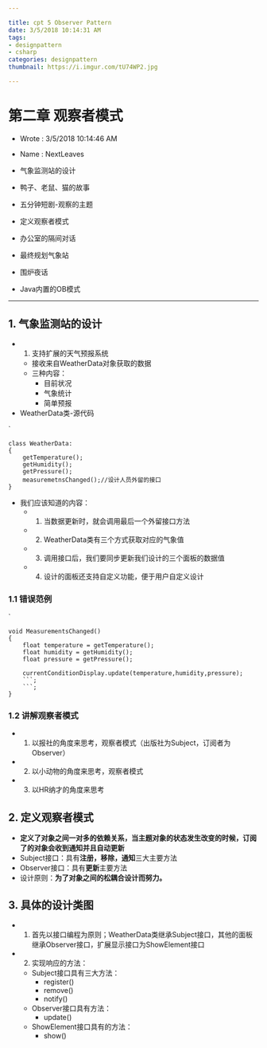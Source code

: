 ```yaml
---

title: cpt 5 Observer Pattern
date: 3/5/2018 10:14:31 AM 
tags:
- designpattern
- csharp
categories: designpattern
thumbnail: https://i.imgur.com/tU74WP2.jpg

---
```


# 第二章 观察者模式 #

* Wrote : 3/5/2018 10:14:46 AM  
* Name  : NextLeaves

* 气象监测站的设计
* 鸭子、老鼠、猫的故事
* 五分钟短剧-观察的主题
* 定义观察者模式
* 办公室的隔间对话
* 最终规划气象站
* 围炉夜话
* Java内置的OB模式

---

## 1. 气象监测站的设计 ##

* 1. 支持扩展的天气预报系统
	* 接收来自WeatherData对象获取的数据
	* 三种内容：
		* 目前状况
		* 气象统计
		* 简单预报
* WeatherData类-源代码

`

	class WeatherData:
	{
		getTemperature();
		getHumidity();
		getPressure();
		measuremetnsChanged();//设计人员外留的接口
	}

* 我们应该知道的内容：
	* 1. 当数据更新时，就会调用最后一个外留接口方法
	* 2. WeatherData类有三个方式获取对应的气象值
	* 3. 调用接口后，我们要同步更新我们设计的三个面板的数据值
	* 4. 设计的面板还支持自定义功能，便于用户自定义设计

### 1.1 错误范例 ###

`

	void MeasurementsChanged()
	{
		float temperature = getTemperature();
		float humidity = getHumidity();
		float pressure = getPressure();
	
		currentConditionDisplay.update(temperature,humidity,pressure);
		```;
		```;
	}

### 1.2 讲解观察者模式 ###

* 1. 以报社的角度来思考，观察者模式（出版社为Subject，订阅者为Observer）
* 2. 以小动物的角度来思考，观察者模式
* 3. 以HR纳才的角度来思考

## 2. 定义观察者模式 ##

* **定义了对象之间一对多的依赖关系，当主题对象的状态发生改变的时候，订阅了的对象会收到通知并且自动更新**
* Subject接口：具有**注册，移除，通知**三大主要方法
* Observer接口：具有**更新**主要方法
* 设计原则：**为了对象之间的松耦合设计而努力。**

## 3. 具体的设计类图 ##

* 1. 首先以接口编程为原则；WeatherData类继承Subject接口，其他的面板继承Observer接口，扩展显示接口为ShowElement接口
* 2. 实现响应的方法：
	* Subject接口具有三大方法：
		* register()
		* remove()
		* notify()
	* Observer接口具有方法：
		* update()
	* ShowElement接口具有的方法：
		* show()